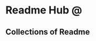 # Readme Hub <superscript>@</superscript>
<h2 class="display-5 fw-bold">Collections of  Readme</h2>
        
     
<!-- background image -->
<!-- background color -->



